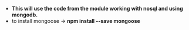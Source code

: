 * **This will use the code from the module working with nosql and using mongodb.**
* to install mongoose -> **npm install --save mongoose**